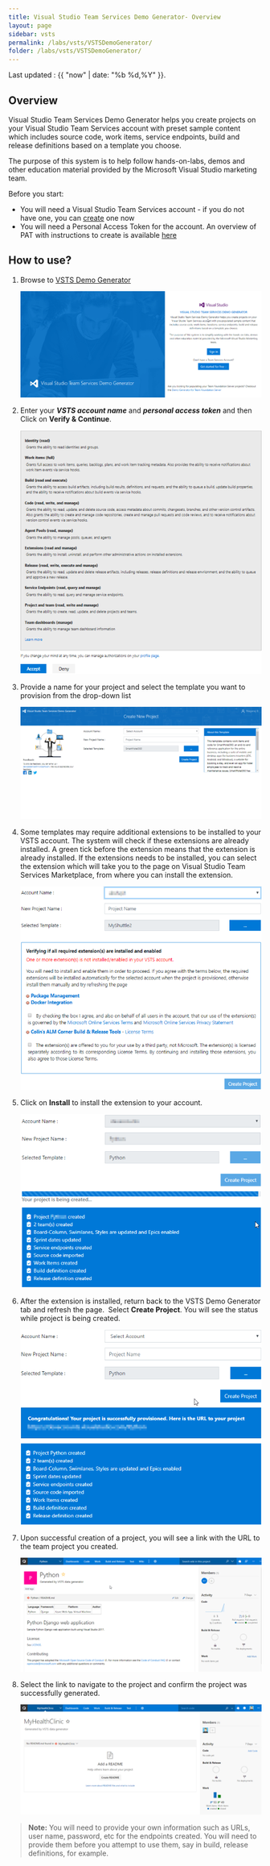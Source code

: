 ```yaml
---
title: Visual Studio Team Services Demo Generator- Overview 
layout: page
sidebar: vsts
permalink: /labs/vsts/VSTSDemoGenerator/
folder: /labs/vsts/VSTSDemoGenerator/
---
```


Last updated : {{ "now" | date: "%b %d,%Y" }}.

## Overview

Visual Studio Team Services Demo Generator helps you create projects on your Visual Studio Team Services account with preset sample content which includes source code, work items, service endpoints, build and release definitions based on a template you choose.

The purpose of this system is to help follow hands-on-labs, demos and other education material provided by the Microsoft Visual Studio marketing team.

Before you start:

- You will need a Visual Studio Team Services account - if you do not have one, you can  [create](https://www.visualstudio.com/team-services/) one now
- You will need a Personal Access Token for the account. An overview of PAT with instructions to create is available [here](https://docs.microsoft.com/en-us/vsts/accounts/use-personal-access-tokens-to-authenticate)

## How to use?

1. Browse to [VSTS Demo Generator](https://vstsdemogenerator.azurewebsites.net/)

   ![](images/1.png)

1. Enter your ***VSTS account name*** and ***personal access token*** and then Click on **Verify & Continue**.

   ![](images/2.png)

1. Provide a name for your project and select the template you want to provision from the drop-down list

   ![](images/3.png)

1. Some templates may require additional extensions to be installed to your VSTS account. The system will check if these extensions are already installed. A green tick before the extension means that the extension is already installed. If the extensions needs to be installed, you can select the extension which will take you to the page on Visual Studio Team Services Marketplace, from where you can  install the extension.

   ![](images/4.png)

1. Click on **Install**  to install the extension to your account.

   ![](images/5.png)

1. After the extension is installed, return back to the VSTS Demo Generator tab and refresh the page.  Select **Create Project**. You will see the status while project is being created.

   ![](images/6.png)

1. Upon successful creation of a project, you will see a link with the URL to the team project you created.

   ![](images/7.png)

1. Select the link to navigate to the project and confirm the project was successfully generated.

   ![](images/8.png)

>**Note:** You will need to provide your own information such as URLs, user name, password, etc for the endpoints created. You will need to provide them before you attempt to use them, say in build, release definitions, for example.